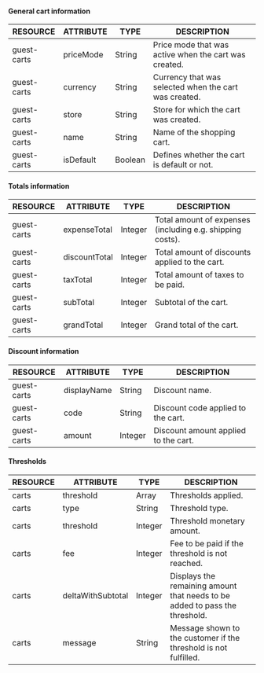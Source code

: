 #### General cart information

| RESOURCE | ATTRIBUTE | TYPE | DESCRIPTION |
| --- | --- | --- | --- |
| guest-carts | priceMode | String | Price mode that was active when the cart was created. |
| guest-carts | currency | String | Currency that was selected when the cart was created. |
| guest-carts | store | String | Store for which the cart was created. |
| guest-carts | name | String | Name of the shopping cart. |
| guest-carts | isDefault | Boolean | Defines whether the cart is default or not. |

#### Totals information

| RESOURCE | ATTRIBUTE | TYPE | DESCRIPTION |
| --- | --- | --- | --- |
| guest-carts | expenseTotal | Integer | Total amount of expenses (including e.g. shipping costs). |
| guest-carts | discountTotal | Integer | Total amount of discounts applied to the cart. |
| guest-carts | taxTotal | Integer | Total amount of taxes to be paid. |
| guest-carts | subTotal | Integer | Subtotal of the cart. |
| guest-carts | grandTotal | Integer | Grand total of the cart. |

#### Discount information

| RESOURCE | ATTRIBUTE | TYPE | DESCRIPTION |
| --- | --- | --- | --- |
| guest-carts | displayName | String | Discount name. |
| guest-carts | code | String | Discount code applied to the cart. |
| guest-carts | amount | Integer | Discount amount applied to the cart. |

#### Thresholds

| RESOURCE | ATTRIBUTE | TYPE | DESCRIPTION |
|-|-|-|-|
| carts | threshold | Array | Thresholds applied. |
| carts | type | String | Threshold type. |
| carts | threshold | Integer | Threshold monetary amount. |
| carts | fee | Integer | Fee to be paid if the threshold is not reached.  |
| carts | deltaWithSubtotal | Integer | Displays the remaining amount that needs to be added to pass the threshold. |
| carts | message | String | Message shown to the customer if the threshold is not fulfilled. |
